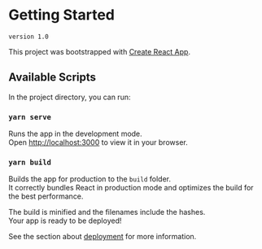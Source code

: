 # Getting Started 

``version 1.0``

This project was bootstrapped with [Create React App](https://github.com/facebook/create-react-app).

## Available Scripts

In the project directory, you can run:

### `yarn serve`

Runs the app in the development mode.\
Open [http://localhost:3000](http://localhost:3000) to view it in your browser.

### `yarn build`

Builds the app for production to the `build` folder.\
It correctly bundles React in production mode and optimizes the build for the best performance.

The build is minified and the filenames include the hashes.\
Your app is ready to be deployed!

See the section about [deployment](https://facebook.github.io/create-react-app/docs/deployment) for more information.


